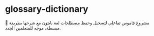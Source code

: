 # glossary-dictionary
🧠 مشروع قاموس تفاعلي لتسجيل وحفظ مصطلحات لغة بايثون مع شرحها بطريقة مبسطة، موجه للمتعلمين الجدد.
